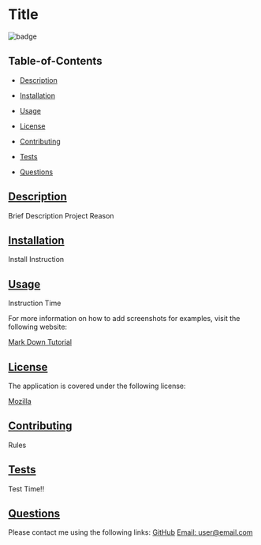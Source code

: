
  # Title
  
  
  ![badge](https://img.shields.io/badge/license-Mozilla-blue)
    
  ## Table-of-Contents
  * [Description](#description)
  * [Installation](#installation)
  * [Usage](#usage)
  
  * [License](#license)
    
  * [Contributing](#contributing)
  * [Tests](#tests)
  * [Questions](#questions)
  
  ## [Description](#table-of-contents)
  Brief Description
  Project Reason
  ## [Installation](#table-of-contents)
  Install Instruction
  ## [Usage](#table-of-contents)
  Instruction Time
  
  For more information on how to add screenshots for examples, visit the following website:
  
  [Mark Down Tutorial](https://agea.github.io/tutorial.md/)
  
  
  ## [License](#table-of-contents)
  The application is covered under the following license:
  
  [Mozilla](https://choosealicense.com/licenses/Mozilla)
    
    
  ## [Contributing](#table-of-contents)
  
  
  Rules
    
  ## [Tests](#table-of-contents)
  Test Time!!
  ## [Questions](#table-of-contents)
  Please contact me using the following links:
  [GitHub](https://github.com/USERname)
  [Email: user@email.com](mailto:user@email.com)
